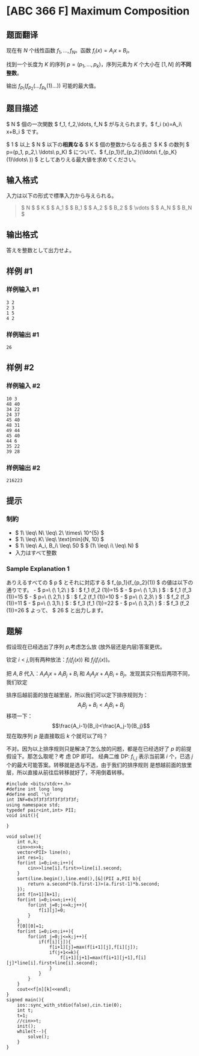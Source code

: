 # [ABC 366 F] Maximum Composition

## 题面翻译

现在有 $N$ 个线性函数 $f_1,\dots,f_N$。函数 $f_i(x)=A_ix+B_i$。

找到一个长度为 $K$ 的序列 $p=(p_1,\dots,p_k)$，序列元素为 $K$ 个大小在 $[1,N]$ 的**不同整数**。

输出 $f_{p_1}(f_{p_2}(\dots f_{p_k}(1)\dots))$ 可能的最大值。

## 题目描述

[problemUrl]: https://atcoder.jp/contests/abc366/tasks/abc366_f

$ N $ 個の一次関数 $ f_1, f_2,\ldots, f_N $ が与えられます。$ f_i (x)=A_i\ x+B_i $ です。

$ 1 $ 以上 $ N $ 以下の**相異なる** $ K $ 個の整数からなる長さ $ K $ の数列 $ p=(p_1, p_2,\ \ldots\ p_K) $ について、$ f_{p_1}(f_{p_2}(\ldots\ f_{p_K}(1)\ldots\ )) $ としてありえる最大値を求めてください。

## 输入格式

入力は以下の形式で標準入力から与えられる。

> $ N $ $ K $ $ A_1 $ $ B_1 $ $ A_2 $ $ B_2 $ $ \vdots $ $ A_N $ $ B_N $

## 输出格式

答えを整数として出力せよ。

## 样例 #1

### 样例输入 #1

```
3 2
2 3
1 5
4 2
```

### 样例输出 #1

```
26
```

## 样例 #2

### 样例输入 #2

```
10 3
48 40
34 22
24 37
45 40
48 31
49 44
45 40
44 6
35 22
39 28
```

### 样例输出 #2

```
216223
```

## 提示

### 制約

- $ 1\ \leq\ N\ \leq\ 2\ \times\ 10^{5} $
- $ 1\ \leq\ K\ \leq\ \text{min}(N, 10) $
- $ 1\ \leq\ A_i, B_i\ \leq\ 50 $ $ (1\ \leq\ i\ \leq\ N) $
- 入力はすべて整数

### Sample Explanation 1

ありえるすべての $ p $ とそれに対応する $ f_{p_1}(f_{p_2}(1)) $ の値は以下の通りです。 - $ p=\ (\ 1,2\ ) $ : $ f_1 (f_2 (1))=15 $ - $ p=\ (\ 1,3\ ) $ : $ f_1 (f_3 (1))=15 $ - $ p=\ (\ 2,1\ ) $ : $ f_2 (f_1 (1))=10 $ - $ p=\ (\ 2,3\ ) $ : $ f_2 (f_3 (1))=11 $ - $ p=\ (\ 3,1\ ) $ : $ f_3 (f_1 (1))=22 $ - $ p=\ (\ 3,2\ ) $ : $ f_3 (f_2 (1))=26 $ よって、 $ 26 $ と出力します。

## 题解
假设现在已经选出了序列 $p$,考虑怎么放 (放外层还是内层)答案更优。

钦定 $i<j$,则有两种放法：$f_i(f_j(x))$ 和 $f_j(f_i(x))$。

把 $A,B$ 代入：$A_iA_jx+A_iB_j+B_i$ 和 $A_iA_jx+A_jB_i+B_j$。发现其实只有后两项不同，我们钦定

排序后越前面的放在越里层，所以我们可以定下排序规则为：
$$A_iB_j+B_i<A_jB_i+B_j$$
移项一下：
$$\frac{A_i-1}{B_i}<\frac{A_j-1}{B_j}$$
现在取序列 $p$ 是直接取后 $k$ 个就可以了吗？

不对。因为以上排序规则只是解决了怎么放的问题，都是在已经选好了 $p$ 的前提假设下。那怎么取呢？考
虑 DP 即可。
经典二维 DP: $f_{i,j}$ 表示当前第 $i$ 个，已选 $j$ 个的最大可能答案。转移就是选与不选，由于我们的排序规则
是想越前面的放里层，所以直接从前往后转移就好了，不用倒着转移。

```
#include <bits/stdc++.h>
#define int long long
#define endl '\n'
int INF=0x3f3f3f3f3f3f3f3f;
using namespace std;
typedef pair<int,int> PII;
void init(){
    
}

void solve(){
    int n,k;
    cin>>n>>k;
    vector<PII> line(n);
    int res=1;
    for(int i=0;i<n;i++){
        cin>>line[i].first>>line[i].second;
    }
    sort(line.begin(),line.end(),[&](PII a,PII b){
        return a.second*(b.first-1)>(a.first-1)*b.second;
    });
    int f[n+1][k+1];
    for(int i=0;i<=n;i++){
        for(int j=0;j<=k;j++){
            f[i][j]=0;
        }
    }
    f[0][0]=1;
    for(int i=0;i<n;i++){
        for(int j=0;j<=k;j++){
            if(f[i][j]){
                f[i+1][j]=max(f[i+1][j],f[i][j]);
                if(j+1<=k){
                    f[i+1][j+1]=max(f[i+1][j+1],f[i][j]*line[i].first+line[i].second);
                }
            }
        }
    }
    cout<<f[n][k]<<endl;
}
signed main(){
    ios::sync_with_stdio(false),cin.tie(0);
    int t;
    t=1;
    //cin>>t;
    init();
    while(t--){
        solve();
    }
}
```